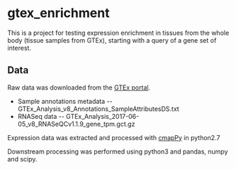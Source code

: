 # gtex_enrichment

This is a project for testing expression enrichment in tissues from the whole body (tissue samples from GTEx), starting with a query of a gene set of interest.

## Data
Raw data was downloaded from the [GTEx portal](https://gtexportal.org/home/datasets).

- Sample annotations metadata -- GTEx_Analysis_v8_Annotations_SampleAttributesDS.txt
- RNASeq data -- GTEx_Analysis_2017-06-05_v8_RNASeQCv1.1.9_gene_tpm.gct.gz

Expression data was extracted and processed with [cmapPy](https://github.com/cmap/cmapPy) in python2.7

Downstream processing was performed using python3 and pandas, numpy and scipy.

